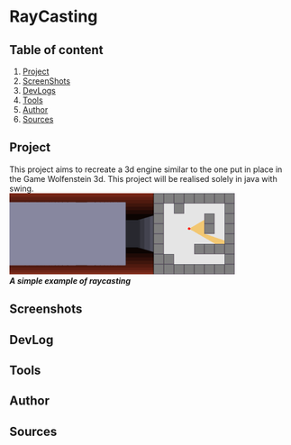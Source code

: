 # RayCasting #
## Table of content ##
1. [Project]()
2. [ScreenShots]()
3. [DevLogs]()
4. [Tools]()
5. [Author]()
6. [Sources]()
## Project ##
This project aims to recreate a 3d engine similar to the one put in place in the Game Wolfenstein 3d. This project will be realised solely in java with swing.  
![Ray Casting exaple from Wikipedia](https://github.com/LEBOCQTitouan/RayCasting/blob/main/img/readme/rayCastingExample.gif)  
***A simple example of raycasting***
## Screenshots ##
## DevLog ##
## Tools ##
## Author ##
## Sources ##
